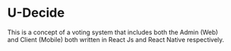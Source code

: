 # U-Decide

This is a concept of a voting system that includes both the Admin (Web) and Client (Mobile) both written in React Js and React Native respectively.
